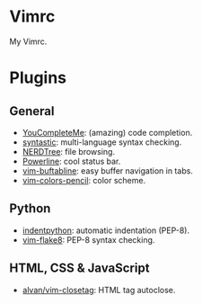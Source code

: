 Vimrc
=====

My Vimrc.

# Plugins

## General

 - [YouCompleteMe](https://github.com/valloric/youcompleteme): (amazing) code completion.
 - [syntastic](https://github.com/vim-syntastic/syntastic): multi-language syntax checking.
 - [NERDTree](https://github.com/scrooloose/nerdtree): file browsing.
 - [Powerline](https://github.com/Lokaltog/powerline): cool status bar.
 - [vim-buftabline](https://github.com/ap/vim-buftabline): easy buffer navigation in tabs.
 - [vim-colors-pencil](https://github.com/reedes/vim-colors-pencil): color scheme.


## Python

 - [indentpython](https://github.com/vim-scripts/indentpython): automatic indentation (PEP-8).
 - [vim-flake8](https://github.com/nvie/vim-flake8): PEP-8 syntax checking.

## HTML, CSS & JavaScript

 - [alvan/vim-closetag](https://github.com/alvan/vim-closetag): HTML tag autoclose.

